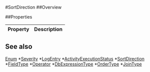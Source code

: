 #SortDirection
##Overview



##Properties
<table class="table table-condensed table-bordered">
    <thead>
<tr>
<th>Property</th>
<th>Description</th>
</tr>
</thead>
<tbody>
</tbody></table>



## See also

[Enum](Enum.html)
*[Severity](Severity.html)
*[LogEntry](LogEntry.html)
*[ActivityExecutionStatus](ActivityExecutionStatus.html)
*[SortDirection](SortDirection.html)
*[FieldType](FieldType.html)
*[Operator](Operator.html)
*[DbExpressionType](DbExpressionType.html)
*[OrderType](OrderType.html)
*[JoinType](JoinType.html)